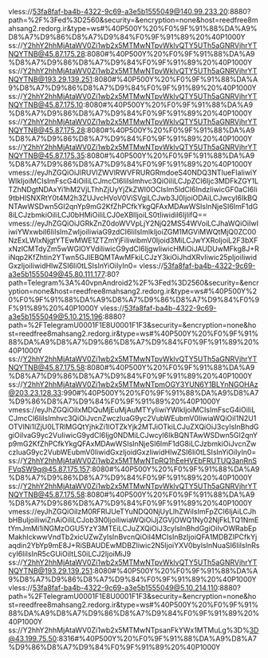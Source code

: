 vless://53fa8faf-ba4b-4322-9c69-a3e5b1555049@140.99.233.20:8880?path=%2F%3Fed%3D2560&security=&encryption=none&host=reedfree8mahsang2.redorg.ir&type=ws#%40P500Y%20%F0%9F%91%88%DA%A9%D8%A7%D9%86%D8%A7%D9%84%F0%9F%91%89%20%40P1000Y
ss://Y2hhY2hhMjAtaWV0Zi1wb2x5MTMwNTpvWklvQTY5UTh5aGNRVjhrYTNQYTNB@45.87.175.28:8080#%40P500Y%20%F0%9F%91%88%DA%A9%D8%A7%D9%86%D8%A7%D9%84%F0%9F%91%89%20%40P1000Y
ss://Y2hhY2hhMjAtaWV0Zi1wb2x5MTMwNTpvWklvQTY5UTh5aGNRVjhrYTNQYTNB@193.29.139.251:8080#%40P500Y%20%F0%9F%91%88%DA%A9%D8%A7%D9%86%D8%A7%D9%84%F0%9F%91%89%20%40P1000Y
ss://Y2hhY2hhMjAtaWV0Zi1wb2x5MTMwNTpvWklvQTY5UTh5aGNRVjhrYTNQYTNB@45.87.175.10:8080#%40P500Y%20%F0%9F%91%88%DA%A9%D8%A7%D9%86%D8%A7%D9%84%F0%9F%91%89%20%40P1000Y
ss://Y2hhY2hhMjAtaWV0Zi1wb2x5MTMwNTpvWklvQTY5UTh5aGNRVjhrYTNQYTNB@45.87.175.28:8080#%40P500Y%20%F0%9F%91%88%DA%A9%D8%A7%D9%86%D8%A7%D9%84%F0%9F%91%89%20%40P1000Y
ss://Y2hhY2hhMjAtaWV0Zi1wb2x5MTMwNTpvWklvQTY5UTh5aGNRVjhrYTNQYTNB@45.87.175.35:8080#%40P500Y%20%F0%9F%91%88%DA%A9%D8%A7%D9%86%D8%A7%D9%84%F0%9F%91%89%20%40P1000Y
vmess://eyJhZGQiOiJlRUVlZWVlRWVFRURGRmdoeS40NDQ3NTIueFlaIiwiYWlkIjoiMCIsImFscG4iOiIiLCJmcCI6IiIsImhvc3QiOiIiLCJpZCI6Ijc3MDFkZGY1LTZhNDgtNDAxYi1hM2VjLThhZjUyYjZkZWI0OCIsIm5ldCI6IndzIiwicGF0aCI6Ii9tbHlSNXRtY0t4M2h3ZUJvcHVoV0ViSVgiLCJwb3J0IjoiODAiLCJwcyI6IkBQNTAwWSDwn5GI2qnYp9mG2KfZhPCfkYkgQFAxMDAwWSIsInNjeSI6ImF1dG8iLCJzbmkiOiIiLCJ0bHMiOiIiLCJ0eXBlIjoiLS0tIiwidiI6IjIifQ==
vmess://eyJhZGQiOiJGRkZnZ0doWVVpLjY2NjQ2MS54WVoiLCJhaWQiOiIwIiwiYWxwbiI6IiIsImZwIjoiIiwiaG9zdCI6IiIsImlkIjoiZGM1MGViMWQtMjQ0ZC00NzExLWIxNjgtYTEwMWE1ZTZmYjFiIiwibmV0Ijoid3MiLCJwYXRoIjoiL2F3bXFxNzlCMTdyZm5wWGlOYVdiIiwicG9ydCI6IjgwIiwicHMiOiJAUDUwMFkg8J+RiNqp2KfZhtin2YTwn5GJIEBQMTAwMFkiLCJzY3kiOiJhdXRvIiwic25pIjoiIiwidGxzIjoiIiwidHlwZSI6Ii0tLSIsInYiOiIyIn0=
vless://53fa8faf-ba4b-4322-9c69-a3e5b1555049@45.80.111.177:80?path=Telegram%3A%40vpnAndroid2%2F%3Fed%3D2560&security=&encryption=none&host=reedfree8mahsang2.redorg.ir&type=ws#%40P500Y%20%F0%9F%91%88%DA%A9%D8%A7%D9%86%D8%A7%D9%84%F0%9F%91%89%20%40P1000Y
vless://53fa8faf-ba4b-4322-9c69-a3e5b1555049@5.10.215.196:8880?path=%2FTelegramU0001F1E8U0001F1F3&security=&encryption=none&host=reedfree8mahsang2.redorg.ir&type=ws#%40P500Y%20%F0%9F%91%88%DA%A9%D8%A7%D9%86%D8%A7%D9%84%F0%9F%91%89%20%40P1000Y
ss://Y2hhY2hhMjAtaWV0Zi1wb2x5MTMwNTpvWklvQTY5UTh5aGNRVjhrYTNQYTNB@45.87.175.58:8080#%40P500Y%20%F0%9F%91%88%DA%A9%D8%A7%D9%86%D8%A7%D9%84%F0%9F%91%89%20%40P1000Y
ss://Y2hhY2hhMjAtaWV0Zi1wb2x5MTMwNTpmOGY3YUN6Y1BLYnNGOHAz@203.23.128.33:990#%40P500Y%20%F0%9F%91%88%DA%A9%D8%A7%D9%86%D8%A7%D9%84%F0%9F%91%89%20%40P1000Y
vmess://eyJhZGQiOiIxMDQuMjEuMjAuMTYyIiwiYWlkIjoiMCIsImFscG4iOiIiLCJmcCI6IiIsImhvc3QiOiJvcnZwczIuaG9yc2VubWEubmV0IiwiaWQiOiI1N2U1OTVlNi1lZjU0LTRlMGQtYjhkZi1lOTZkYjk2MTJiOTkiLCJuZXQiOiJ3cyIsInBhdGgiOiIvaG9yc2VuIiwicG9ydCI6Ijg0NDMiLCJwcyI6IkBQNTAwWSDwn5GI2qnYp9mG2KfZhPCfkYkgQFAxMDAwWSIsInNjeSI6ImF1dG8iLCJzbmkiOiJvcnZwczIuaG9yc2VubWEubmV0IiwidGxzIjoidGxzIiwidHlwZSI6Ii0tLSIsInYiOiIyIn0=
ss://Y2hhY2hhMjAtaWV0Zi1wb2x5MTMwNTpRQ1hEeHVEbFRUTUQ3anRnSFVqSW9q@45.87.175.157:8080#%40P500Y%20%F0%9F%91%88%DA%A9%D8%A7%D9%86%D8%A7%D9%84%F0%9F%91%89%20%40P1000Y
ss://Y2hhY2hhMjAtaWV0Zi1wb2x5MTMwNTpvWklvQTY5UTh5aGNRVjhrYTNQYTNB@45.87.175.58:8080#%40P500Y%20%F0%9F%91%88%DA%A9%D8%A7%D9%86%D8%A7%D9%84%F0%9F%91%89%20%40P1000Y
vmess://eyJhZGQiOiIzM0RFRlJUeTYuNDQ0NjUyLlhZWiIsImFpZCI6IjAiLCJhbHBuIjoiIiwiZnAiOiIiLCJob3N0IjoiIiwiaWQiOiJjZGVjOWQ1Ny02NjFkLTQ1NmEtYmJmMi1iNGMzOGU5YzY3MTEiLCJuZXQiOiJ3cyIsInBhdGgiOiIvOWRabEpMakhIckwwVndTb2xicUZwZyIsInBvcnQiOiI4MCIsInBzIjoiQFA1MDBZIPCfkYjaqdin2YbYp9mE8J+RiSBAUDEwMDBZIiwic2N5IjoiYXV0byIsInNuaSI6IiIsInRscyI6IiIsInR5cGUiOiItLS0iLCJ2IjoiMiJ9
ss://Y2hhY2hhMjAtaWV0Zi1wb2x5MTMwNTpvWklvQTY5UTh5aGNRVjhrYTNQYTNB@193.29.139.251:8080#%40P500Y%20%F0%9F%91%88%DA%A9%D8%A7%D9%86%D8%A7%D9%84%F0%9F%91%89%20%40P1000Y
vless://53fa8faf-ba4b-4322-9c69-a3e5b1555049@5.10.214.110:8880?path=%2FTelegramU0001F1E8U0001F1F3&security=&encryption=none&host=reedfree8mahsang2.redorg.ir&type=ws#%40P500Y%20%F0%9F%91%88%DA%A9%D8%A7%D9%86%D8%A7%D9%84%F0%9F%91%89%20%40P1000Y
ss://Y2hhY2hhMjAtaWV0Zi1wb2x5MTMwNTpsanFkYWx1MTMuLg%3D%3D@43.199.75.50:8316#%40P500Y%20%F0%9F%91%88%DA%A9%D8%A7%D9%86%D8%A7%D9%84%F0%9F%91%89%20%40P1000Y
